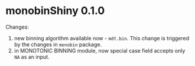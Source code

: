 # monobinShiny 0.1.0
Changes:<br/>
1. new binning algorithm available now - ```mdt.bin```. This change is triggered by the changes in ```monobin``` package.
2. in MONOTONIC BINNING module, now special case field accepts only ```NA``` as an input.
